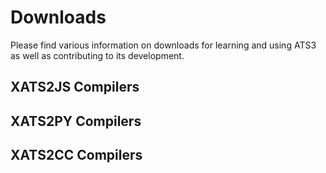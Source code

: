 # Downloads

Please find various information on downloads for learning and using
ATS3 as well as contributing to its development.

## XATS2JS Compilers

## XATS2PY Compilers

## XATS2CC Compilers
